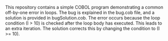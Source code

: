 This repository contains a simple COBOL program demonstrating a common off-by-one error in loops. The bug is explained in the bug.cob file, and a solution is provided in bugSolution.cob.  The error occurs because the loop condition (I > 10) is checked after the loop body has executed.  This leads to an extra iteration. The solution corrects this by changing the condition to (I >= 10).